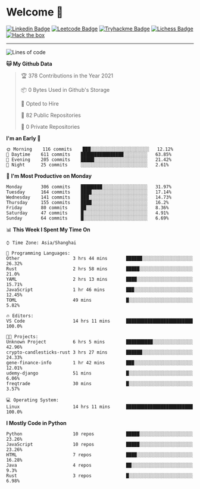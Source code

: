 # Welcome 👋

[![Linkedin Badge](https://img.shields.io/badge/-PedroTorres-blue?style=flat-square&logo=Linkedin&logoColor=white&link=https://www.linkedin.com/in/PedroTorres/)](https://www.linkedin.com/in/pedro-torres-cruz/)
[![Leetcode Badge](https://img.shields.io/badge/profile-leetcode-green)](https://leetcode.com/corfucinas/)
[![Tryhackme Badge](https://img.shields.io/badge/profile-tryhackme-blue)](https://tryhackme.com/p/Corfucinas/)
[![Lichess Badge](https://img.shields.io/badge/challenge_me-lichess-yellow)](https://lichess.org/@/Corfucinas)
[![Hack the box](https://img.shields.io/badge/hack_the_box-profile-red)](https://www.hackthebox.eu/profile/375826)

---

<!--START_SECTION:waka-->
![Lines of code](https://img.shields.io/badge/From%20Hello%20World%20I%27ve%20Written-1.5%20million%20lines%20of%20code-blue)

**🐱 My Github Data** 

> 🏆 378 Contributions in the Year 2021
 > 
> 📦 0 Bytes Used in Github's Storage 
 > 
> 💼 Opted to Hire
 > 
> 📜 82 Public Repositories 
 > 
> 🔑 0 Private Repositories  
 > 
**I'm an Early 🐤** 

```text
🌞 Morning    116 commits    ███░░░░░░░░░░░░░░░░░░░░░░   12.12% 
🌆 Daytime    611 commits    ████████████████░░░░░░░░░   63.85% 
🌃 Evening    205 commits    █████░░░░░░░░░░░░░░░░░░░░   21.42% 
🌙 Night      25 commits     ░░░░░░░░░░░░░░░░░░░░░░░░░   2.61%

```
📅 **I'm Most Productive on Monday** 

```text
Monday       306 commits    ████████░░░░░░░░░░░░░░░░░   31.97% 
Tuesday      164 commits    ████░░░░░░░░░░░░░░░░░░░░░   17.14% 
Wednesday    141 commits    ███░░░░░░░░░░░░░░░░░░░░░░   14.73% 
Thursday     155 commits    ████░░░░░░░░░░░░░░░░░░░░░   16.2% 
Friday       80 commits     ██░░░░░░░░░░░░░░░░░░░░░░░   8.36% 
Saturday     47 commits     █░░░░░░░░░░░░░░░░░░░░░░░░   4.91% 
Sunday       64 commits     █░░░░░░░░░░░░░░░░░░░░░░░░   6.69%

```


📊 **This Week I Spent My Time On** 

```text
⌚︎ Time Zone: Asia/Shanghai

💬 Programming Languages: 
Other                    3 hrs 44 mins       ██████░░░░░░░░░░░░░░░░░░░   26.32% 
Rust                     2 hrs 58 mins       █████░░░░░░░░░░░░░░░░░░░░   21.0% 
YAML                     2 hrs 13 mins       ████░░░░░░░░░░░░░░░░░░░░░   15.71% 
JavaScript               1 hr 46 mins        ███░░░░░░░░░░░░░░░░░░░░░░   12.45% 
TOML                     49 mins             █░░░░░░░░░░░░░░░░░░░░░░░░   5.82%

🔥 Editors: 
VS Code                  14 hrs 11 mins      █████████████████████████   100.0%

🐱‍💻 Projects: 
Unknown Project          6 hrs 5 mins        ██████████░░░░░░░░░░░░░░░   42.96% 
crypto-candlesticks-rust 3 hrs 27 mins       ██████░░░░░░░░░░░░░░░░░░░   24.33% 
gene-finance-info        1 hr 42 mins        ███░░░░░░░░░░░░░░░░░░░░░░   12.01% 
udemy-django             51 mins             █░░░░░░░░░░░░░░░░░░░░░░░░   6.06% 
freqtrade                30 mins             █░░░░░░░░░░░░░░░░░░░░░░░░   3.57%

💻 Operating System: 
Linux                    14 hrs 11 mins      █████████████████████████   100.0%

```

**I Mostly Code in Python** 

```text
Python                   10 repos            █████░░░░░░░░░░░░░░░░░░░░   23.26% 
JavaScript               10 repos            █████░░░░░░░░░░░░░░░░░░░░   23.26% 
HTML                     7 repos             ████░░░░░░░░░░░░░░░░░░░░░   16.28% 
Java                     4 repos             ██░░░░░░░░░░░░░░░░░░░░░░░   9.3% 
Rust                     3 repos             █░░░░░░░░░░░░░░░░░░░░░░░░   6.98%

```



<!--END_SECTION:waka-->
